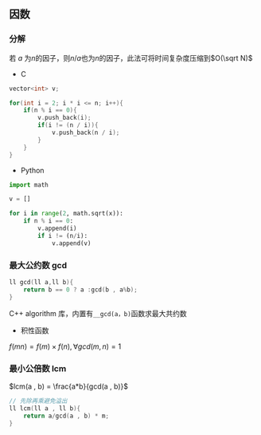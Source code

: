 <!--
 * @Description: 
 * @Version: 1.0
 * @Author: DaLao
 * @Email: dalao_li@163.com
 * @Date: 2021-11-24 21:45:43
 * @LastEditors: dalao
 * @LastEditTime: 2022-04-05 00:23:08
-->

## 因数


### 分解

若 $a$ 为$n$的因子，则$n/a$也为$n$的因子，此法可将时间复杂度压缩到$O(\sqrt N)$

- C

```c
vector<int> v;

for(int i = 2; i * i <= n; i++){
    if(n % i == 0){
        v.push_back(i);
        if(i != (n / i)){
            v.push_back(n / i);
        }
    }
}
```

- Python

```py
import math

v = []

for i in range(2, math.sqrt(x)):
    if n % i == 0:
        v.append(i)
        if i != (n/i):
            v.append(v)
```


### 最大公约数 gcd

```c
ll gcd(ll a,ll b){
    return b == 0 ? a :gcd(b , a%b);
}
```
C++ algorithm 库，内置有`__gcd(a，b)`函数求最大共约数


- 积性函数

$f(mn) = f(m) \times f(n) , \forall gcd(m , n) = 1$



### 最小公倍数 lcm

$lcm(a , b) = \frac{a*b}{gcd(a , b)}$

```c
// 先除再乘避免溢出
ll lcm(ll a , ll b){
    return a/gcd(a , b) * m;
}
```

